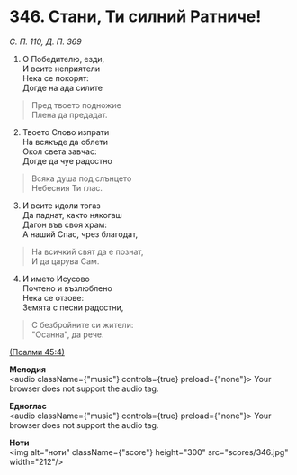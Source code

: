 # 346. Стани, Ти силний Ратниче!  

*С. П. 110, Д. П. 369*  

1. О Победителю, езди,  
И всите неприятели  
Нека се покорят:  
Догде на ада силите  

> Пред твоето подножие  
> Плена да предадат.  

2. Твоето Слово изпрати  
На всякъде да облети  
Окол света завчас:  
Догде да чуе радостно  

> Всяка душа под слънцето  
> Небесния Ти глас.  

3. И всите идоли тогаз  
Да паднат, както някогаш  
Дагон във своя храм:  
А наший Спас, чрез благодат,  

> На всичкий свят да е познат,  
> И да царува Сам.  

4. И името Исусово  
Почтено и възлюблено  
Нека се отзове:  
Земята с песни радостни,  

> С безбройните си жители:  
> "Осанна", да рече.  

[(Псалми 45:4)](http://biblia.bg/index.php?k=19&g=45&s=4)  

__Мелодия__  
<audio className={"music"} controls={true} preload={"none"}><source src="mp3/346.mp3" type="audio/mpeg"/>
Your browser does not support the audio tag.
</audio>  

__Едноглас__  
<audio className={"music"} controls={true} preload={"none"}><source src="transp/346.mp3" type="audio/mpeg"/>
Your browser does not support the audio tag.
</audio>  

__Ноти__  
<img alt="ноти" className={"score"} height="300" src="scores/346.jpg" width="212"/>
